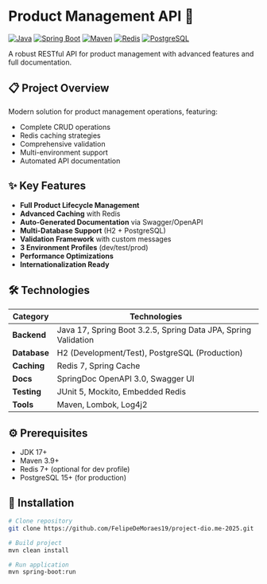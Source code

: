 # Product Management API 🚀

[![Java](https://img.shields.io/badge/Java-17-%23ED8B00?logo=openjdk)](https://openjdk.org/)
[![Spring Boot](https://img.shields.io/badge/Spring_Boot-3.2.5-%236DB33F?logo=spring)](https://spring.io/projects/spring-boot)
[![Maven](https://img.shields.io/badge/Maven-3.9.6-%23C71A36?logo=apachemaven)](https://maven.apache.org/)
[![Redis](https://img.shields.io/badge/Redis-7-%23DC382D?logo=redis)](https://redis.io/)
[![PostgreSQL](https://img.shields.io/badge/PostgreSQL-15-%23316192?logo=postgresql)](https://www.postgresql.org/)

A robust RESTful API for product management with advanced features and full documentation.

## 📋 Project Overview

Modern solution for product management operations, featuring:
- Complete CRUD operations
- Redis caching strategies
- Comprehensive validation
- Multi-environment support
- Automated API documentation

## ✨ Key Features

- **Full Product Lifecycle Management**
- **Advanced Caching** with Redis
- **Auto-Generated Documentation** via Swagger/OpenAPI
- **Multi-Database Support** (H2 + PostgreSQL)
- **Validation Framework** with custom messages
- **3 Environment Profiles** (dev/test/prod)
- **Performance Optimizations**
- **Internationalization Ready**

## 🛠 Technologies

| Category       | Technologies                                                                 |
|----------------|------------------------------------------------------------------------------|
| **Backend**    | Java 17, Spring Boot 3.2.5, Spring Data JPA, Spring Validation              |
| **Database**   | H2 (Development/Test), PostgreSQL (Production)                              |
| **Caching**    | Redis 7, Spring Cache                                                       |
| **Docs**       | SpringDoc OpenAPI 3.0, Swagger UI                                           |
| **Testing**    | JUnit 5, Mockito, Embedded Redis                                            |
| **Tools**      | Maven, Lombok, Log4j2                                                       |

## ⚙ Prerequisites

- JDK 17+
- Maven 3.9+
- Redis 7+ (optional for dev profile)
- PostgreSQL 15+ (for production)

## 🚀 Installation

```bash
# Clone repository
git clone https://github.com/FelipeDeMoraes19/project-dio.me-2025.git

# Build project
mvn clean install

# Run application 
mvn spring-boot:run
```
